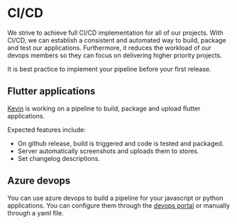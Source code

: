 # CI/CD

We strive to achieve full CI/CD implementation for all of our projects. With CI/CD, we can establish a consistent and automated way to build, package and test our applications. Furthermore, it reduces the workload of our devops members so they can focus on delivering higher priority projects.

It is best practice to implement your pipeline before your first release.

## Flutter applications

[Kevin](https://github.com/19hours) is working on a pipeline to build, package and upload flutter applications. 

Expected features include:

- On github release, build is triggered and code is tested and packaged.
- Server automatically screenshots and uploads them to stores.
- Set changelog descriptions.

## Azure devops

You can use azure devops to build a pipeline for your javascript or python applications. You can configure them through the [devops portal](https://azure.microsoft.com/en-us/services/devops/) or manually through a yaml file.
